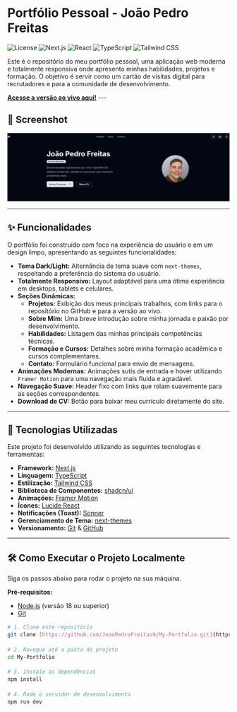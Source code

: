 # Portfólio Pessoal - João Pedro Freitas

![License](https://img.shields.io/badge/license-MIT-blue.svg) ![Next.js](https://img.shields.io/badge/Next.js-15.4.6-black?logo=next.js) ![React](https://img.shields.io/badge/React-19.1.0-blue?logo=react) ![TypeScript](https://img.shields.io/badge/TypeScript-5-blue?logo=typescript) ![Tailwind CSS](https://img.shields.io/badge/Tailwind_CSS-4-38B2AC?logo=tailwind-css)

Este é o repositório do meu portfólio pessoal, uma aplicação web moderna e totalmente responsiva onde apresento minhas habilidades, projetos e formação. O objetivo é servir como um cartão de visitas digital para recrutadores e para a comunidade de desenvolvimento.

**[Acesse a versão ao vivo aqui!](https://portfolio-joaopedrofreitas.vercel.app/)** ---

## 📸 Screenshot

![Screenshot do Portfólio em modo escuro](public/portifolio.png)

---

## ✨ Funcionalidades

O portfólio foi construído com foco na experiência do usuário e em um design limpo, apresentando as seguintes funcionalidades:

* **Tema Dark/Light:** Alternância de tema suave com `next-themes`, respeitando a preferência do sistema do usuário.
* **Totalmente Responsivo:** Layout adaptável para uma ótima experiência em desktops, tablets e celulares.
* **Seções Dinâmicas:**
    * **Projetos:** Exibição dos meus principais trabalhos, com links para o repositório no GitHub e para a versão ao vivo.
    * **Sobre Mim:** Uma breve introdução sobre minha jornada e paixão por desenvolvimento.
    * **Habilidades:** Listagem das minhas principais competências técnicas.
    * **Formação e Cursos:** Detalhes sobre minha formação acadêmica e cursos complementares.
    * **Contato:** Formulário funcional para envio de mensagens.
* **Animações Modernas:** Animações sutis de entrada e hover utilizando `Framer Motion` para uma navegação mais fluida e agradável.
* **Navegação Suave:** Header fixo com links que rolam suavemente para as seções correspondentes.
* **Download de CV:** Botão para baixar meu currículo diretamente do site.

---

## 🚀 Tecnologias Utilizadas

Este projeto foi desenvolvido utilizando as seguintes tecnologias e ferramentas:

* **Framework:** [Next.js](https://nextjs.org/)
* **Linguagem:** [TypeScript](https://www.typescriptlang.org/)
* **Estilização:** [Tailwind CSS](https://tailwindcss.com/)
* **Biblioteca de Componentes:** [shadcn/ui](https://ui.shadcn.com/)
* **Animações:** [Framer Motion](https://www.framer.com/motion/)
* **Ícones:** [Lucide React](https://lucide.dev/)
* **Notificações (Toast):** [Sonner](https://sonner.emilkowal.ski/)
* **Gerenciamento de Tema:** [next-themes](https://github.com/pacocoursey/next-themes)
* **Versionamento:** [Git](https://git-scm.com/) & [GitHub](https://github.com)

---

## 🛠️ Como Executar o Projeto Localmente

Siga os passos abaixo para rodar o projeto na sua máquina.

**Pré-requisitos:**
* [Node.js](https://nodejs.org/en/) (versão 18 ou superior)
* [Git](https://git-scm.com/)

```bash
# 1. Clone este repositório
git clone [https://github.com/JoaoPedroFreitas9/My-Portfolio.git](https://github.com/JoaoPedroFreitas9/My-Portfolio.git)

# 2. Navegue até a pasta do projeto
cd My-Portfolio

# 3. Instale as dependências
npm install

# 4. Rode o servidor de desenvolvimento
npm run dev